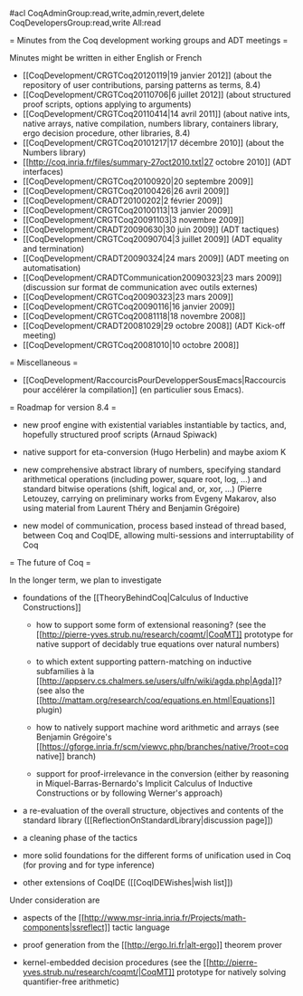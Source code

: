 #acl CoqAdminGroup:read,write,admin,revert,delete CoqDevelopersGroup:read,write All:read

= Minutes from the Coq development working groups and ADT meetings =

Minutes might be written in either English or French

 * [[CoqDevelopment/CRGTCoq20120119|19 janvier 2012]] (about the repository of user contributions, parsing patterns as terms, 8.4)
 * [[CoqDevelopment/CRGTCoq20110706|6 juillet 2012]] (about structured proof scripts, options applying to arguments)
 * [[CoqDevelopment/CRGTCoq20110414|14 avril 2011]] (about native ints, native arrays, native compilation, numbers library, containers library, ergo decision procedure, other libraries, 8.4)
 * [[CoqDevelopment/CRGTCoq20101217|17 décembre 2010]] (about the Numbers library)
 * [[http://coq.inria.fr/files/summary-27oct2010.txt|27 octobre 2010]] (ADT interfaces)
 * [[CoqDevelopment/CRGTCoq20100920|20 septembre 2009]]
 * [[CoqDevelopment/CRGTCoq20100426|26 avril 2009]]
 * [[CoqDevelopment/CRADT20100202|2 février 2009]]
 * [[CoqDevelopment/CRGTCoq20100113|13 janvier 2009]]
 * [[CoqDevelopment/CRGTCoq20091103|3 novembre 2009]]
 * [[CoqDevelopment/CRADT20090630|30 juin 2009]] (ADT tactiques)
 * [[CoqDevelopment/CRGTCoq20090704|3 juillet 2009]] (ADT equality and termination)
 * [[CoqDevelopment/CRADT20090324|24 mars 2009]] (ADT meeting on automatisation)
 * [[CoqDevelopment/CRADTCommunication20090323|23 mars 2009]] (discussion sur format de communication avec outils externes)
 * [[CoqDevelopment/CRGTCoq20090323|23 mars 2009]] 
 * [[CoqDevelopment/CRGTCoq20090116|16 janvier 2009]] 
 * [[CoqDevelopment/CRGTCoq20081118|18 novembre 2008]]
 * [[CoqDevelopment/CRADT20081029|29 octobre 2008]] (ADT Kick-off meeting)
 * [[CoqDevelopment/CRGTCoq20081010|10 octobre 2008]]

= Miscellaneous =

 * [[CoqDevelopment/RaccourcisPourDevelopperSousEmacs|Raccourcis pour accélérer la compilation]] (en particulier sous Emacs).

= Roadmap for version 8.4 =

 * new proof engine with existential variables instantiable by tactics, and, hopefully structured proof scripts (Arnaud Spiwack)

 * native support for eta-conversion (Hugo Herbelin) and maybe axiom K

 * new comprehensive abstract library of numbers, specifying standard arithmetical operations (including power, square root, log, ...) and standard bitwise operations (shift, logical and, or, xor, ...) (Pierre Letouzey, carrying on preliminary works from Evgeny Makarov, also using material from Laurent Théry and Benjamin Grégoire)

 * new model of communication, process based instead of thread based, between Coq and CoqIDE, allowing multi-sessions and interruptability of Coq

= The future of Coq =

In the longer term, we plan to investigate

 * foundations of the [[TheoryBehindCoq|Calculus of Inductive Constructions]]

   * how to support some form of extensional reasoning? (see the [[http://pierre-yves.strub.nu/research/coqmt/|CoqMT]] prototype for native support of decidably true equations over natural numbers)

   * to which extent supporting pattern-matching on inductive subfamilies à la [[http://appserv.cs.chalmers.se/users/ulfn/wiki/agda.php|Agda]]? (see also the [[http://mattam.org/research/coq/equations.en.html|Equations]] plugin)

   * how to natively support machine word arithmetic and arrays (see Benjamin Grégoire's [[https://gforge.inria.fr/scm/viewvc.php/branches/native/?root=coq native]] branch)

   * support for proof-irrelevance in the conversion (either by reasoning in Miquel-Barras-Bernardo's Implicit Calculus of Inductive Constructions or by following Werner's approach)

 * a re-evaluation of the overall structure, objectives and contents of the standard library ([[ReflectionOnStandardLibrary|discussion page]])

 * a cleaning phase of the tactics

 * more solid foundations for the different forms of unification used in Coq (for proving and for type inference)

 * other extensions of CoqIDE ([[CoqIDEWishes|wish list]])

Under consideration are

 * aspects of the [[http://www.msr-inria.inria.fr/Projects/math-components|ssreflect]] tactic language

 * proof generation from the [[http://ergo.lri.fr|alt-ergo]] theorem prover

 * kernel-embedded decision procedures (see the [[http://pierre-yves.strub.nu/research/coqmt/|CoqMT]] prototype for natively solving quantifier-free arithmetic)
